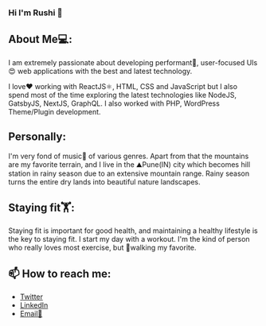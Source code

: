 ### Hi I'm Rushi 👋

<!--
**rushijagani/rushijagani** is a ✨ _special_ ✨ repository because its `README.md` (this file) appears on your GitHub profile.

Here are some ideas to get you started:

- 🔭 I’m currently working on ...
- 🌱 I’m currently learning ...
- 👯 I’m looking to collaborate on ...
- 🤔 I’m looking for help with ...
- 💬 Ask me about ...
- 📫 How to reach me: ...
- 😄 Pronouns: ...
- ⚡ Fun fact: ...
-->

## About Me💻:
I am extremely passionate about developing performant🚀, user-focused UIs 😍 web applications with the best and latest technology.

I love❤️️ working with ReactJS⚛️, HTML, CSS and JavaScript but I also spend most of the time exploring the latest technologies like NodeJS, GatsbyJS, NextJS, GraphQL. I also worked with PHP, WordPress Theme/Plugin development.

## Personally:
 I'm very fond of music🎼 of various genres. Apart from that the mountains are my favorite terrain, and I live in the ⛰Pune(IN) city which becomes hill station in rainy season due to an extensive mountain range. Rainy season turns the entire dry lands into beautiful nature landscapes.

## Staying fit🏋:
Staying fit is important for good health, and maintaining a healthy lifestyle is the key to staying fit. I start my day with a workout. I'm the kind of person who really loves most exercise, but 🚶walking my favorite.

## 📫 How to reach me:
- [Twitter](https://twitter.com/rushijagani_rj)
- [LinkedIn](https://www.linkedin.com/in/rushi-jagani-99a37241/)
- [Email📧](mailto:rushi.jagani@ymail.com)
